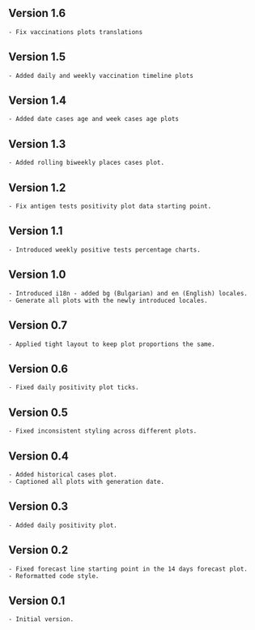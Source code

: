 Version 1.6
----------
    - Fix vaccinations plots translations

Version 1.5
-----------
    - Added daily and weekly vaccination timeline plots

Version 1.4
-----------
    - Added date cases age and week cases age plots

Version 1.3
-----------
    - Added rolling biweekly places cases plot.

Version 1.2
-----------
    - Fix antigen tests positivity plot data starting point.

Version 1.1
-----------
    - Introduced weekly positive tests percentage charts.

Version 1.0
-----------
    - Introduced i18n - added bg (Bulgarian) and en (English) locales.
    - Generate all plots with the newly introduced locales.

Version 0.7
-----------
    - Applied tight layout to keep plot proportions the same.

Version 0.6
-----------
    - Fixed daily positivity plot ticks.

Version 0.5
-----------
    - Fixed inconsistent styling across different plots.

Version 0.4
-----------
    - Added historical cases plot.
    - Captioned all plots with generation date.

Version 0.3
-----------
    - Added daily positivity plot.

Version 0.2
-----------
    - Fixed forecast line starting point in the 14 days forecast plot.
    - Reformatted code style.

Version 0.1
-----------
    - Initial version.